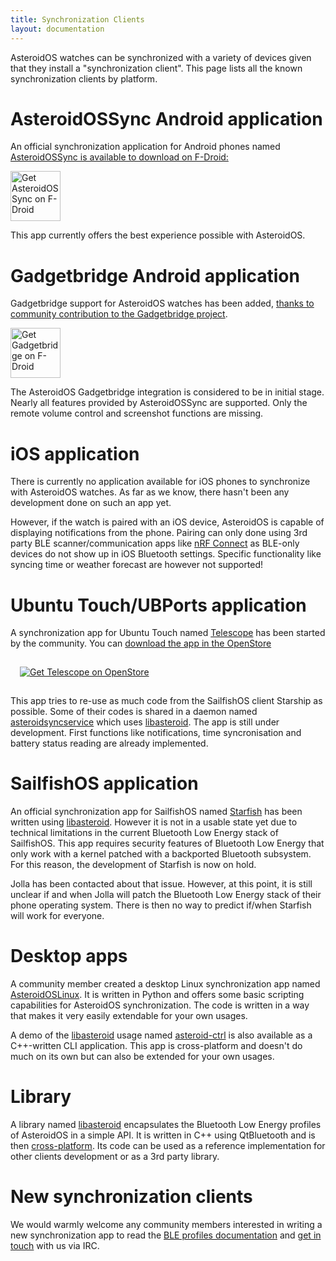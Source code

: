 ```yaml
---
title: Synchronization Clients
layout: documentation
---
```


<p>AsteroidOS watches can be synchronized with a variety of devices given that they install a "synchronization client". This page lists all the known synchronization clients by platform.</p>

<div class="page-header">
  <h1 id="android">AsteroidOSSync Android application</h1>
</div>

<p>An official synchronization application for Android phones named <a href="https://f-droid.org/packages/org.asteroidos.sync">AsteroidOSSync is available to download on F-Droid:</a></p>
<a href="https://f-droid.org/packages/org.asteroidos.sync">
  <img src="https://fdroid.gitlab.io/artwork/badge/get-it-on.png"
  alt="Get AsteroidOSSync on F-Droid"
  height="80">
</a>
<p>This app currently offers the best experience possible with AsteroidOS.</p>

<div class="page-header">
  <h1 id="gadgetbridge">Gadgetbridge Android application</h1>
</div>
<p>Gadgetbridge support for AsteroidOS watches has been added, <a href="https://codeberg.org/Freeyourgadget/Gadgetbridge/pulls/3013">thanks to community contribution to the Gadgetbridge project</a>.</p>
<a href="https://f-droid.org/packages/nodomain.freeyourgadget.gadgetbridge/">
  <img src="https://fdroid.gitlab.io/artwork/badge/get-it-on.png"
  alt="Get Gadgetbridge on F-Droid"
  height="80">
</a>
<p>The AsteroidOS Gadgetbridge integration is considered to be in initial stage. Nearly all features provided by AsteroidOSSync are supported. Only the remote volume control and screenshot functions are missing.</p>

<div class="page-header">
  <h1 id="iossync">iOS application</h1>
</div>

<p>There is currently no application available for iOS phones to synchronize with AsteroidOS watches. As far as we know, there hasn't been any development done on such an app yet.</p>

<p>However, if the watch is paired with an iOS device, AsteroidOS is capable of displaying notifications from the phone. Pairing can only done using 3rd party BLE scanner/communication apps like <a href="https://apps.apple.com/gb/app/nrf-connect-for-mobile/id1054362403">nRF Connect</a> as BLE-only devices do not show up in iOS Bluetooth settings. Specific functionality like syncing time or weather forecast are however not supported!</p>

<div class="page-header">
  <h1 id="ubuntu">Ubuntu Touch/UBPorts application</h1>
</div>

<p>A synchronization app for Ubuntu Touch named <a href="https://github.com/AsteroidOS/telescope">Telescope</a> has been started by the community. You can <a href="https://open-store.io/app/telescope.asteroidos">download the app in the OpenStore</a></p>
<a href="https://open-store.io/app/telescope.asteroidos">
  <img src="https://open-store.io/badges/en_US.png"
  alt="Get Telescope on OpenStore"
  style="margin: 15px;">
</a>
<p>This app tries to re-use as much code from the SailfishOS client Starship as possible. Some of their codes is shared in a daemon named <a href="https://github.com/AsteroidOS/asteroidsyncservice">asteroidsyncservice</a> which uses <a href="https://github.com/AsteroidOS/libasteroid">libasteroid</a>. The app is still under development. First functions like notifications, time syncronisation and battery status reading are already implemented.</p>

<div class="page-header">
  <h1 id="sfos">SailfishOS application</h1>
</div>

<p>An official synchronization app for SailfishOS named <a href="https://github.com/AsteroidOS/starfish">Starfish</a> has been written using <a href="https://github.com/AsteroidOS/libasteroid">libasteroid</a>. However it is not in a usable state yet due to technical limitations in the current Bluetooth Low Energy stack of SailfishOS. This app requires security features of Bluetooth Low Energy that only work with a kernel patched with a backported Bluetooth subsystem. For this reason, the development of Starfish is now on hold.</p>

<p>Jolla has been contacted about that issue. However, at this point, it is still unclear if and when Jolla will patch the Bluetooth Low Energy stack of their phone operating system. There is then no way to predict if/when Starfish will work for everyone.</p>

<div class="page-header">
  <h1 id="desktop">Desktop apps</h1>
</div>

<p>A community member created a desktop Linux synchronization app named <a href="https://github.com/atx/AsteroidOSLinux">AsteroidOSLinux</a>. It is written in Python and offers some basic scripting capabilities for AsteroidOS synchronization. The code is written in a way that makes it very easily extendable for your own usages.</p>

<p>A demo of the <a href="https://github.com/AsteroidOS/libasteroid">libasteroid</a> usage named <a href="https://github.com/AsteroidOS/asteroid-ctrl">asteroid-ctrl</a> is also available as a C++-written CLI application. This app is cross-platform and doesn't do much on its own but can also be extended for your own usages.</p>

<div class="page-header">
  <h1 id="library">Library</h1>
</div>

<p>A library named <a href="https://github.com/AsteroidOS/libasteroid">libasteroid</a> encapsulates the Bluetooth Low Energy profiles of AsteroidOS in a simple API. It is written in C++ using QtBluetooth and is then <a href="https://doc.qt.io/qt-5.10/qtbluetooth-index.html">cross-platform</a>. Its code can be used as a reference implementation for other clients development or as a 3rd party library.</p>

<div class="page-header">
  <h1 id="new">New synchronization clients</h1>
</div>

<p>We would warmly welcome any community members interested in writing a new synchronization app to read the <a href="{{rel 'wiki/ble-profiles'}}">BLE profiles documentation</a> and <a href="{{rel 'contact'}}">get in touch</a> with us via IRC.</p>
